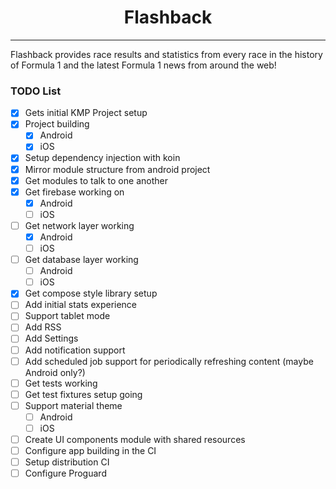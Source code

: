 <h1 align="center">Flashback</h1>

---

Flashback provides race results and statistics from every race in the history of Formula 1 and the latest Formula 1 news from around the web!

### TODO List

- [x] Gets initial KMP Project setup
- [x] Project building
  - [x] Android
  - [x] iOS
- [x] Setup dependency injection with koin
- [x] Mirror module structure from android project
- [x] Get modules to talk to one another
- [x] Get firebase working on 
  - [x] Android
  - [ ] iOS
- [ ] Get network layer working
  - [x] Android
  - [ ] iOS
- [ ] Get database layer working
  - [ ] Android
  - [ ] iOS
- [x] Get compose style library setup
- [ ] Add initial stats experience
- [ ] Support tablet mode
- [ ] Add RSS
- [ ] Add Settings
- [ ] Add notification support
- [ ] Add scheduled job support for periodically refreshing content (maybe Android only?)
- [ ] Get tests working 
- [ ] Get test fixtures setup going
- [ ] Support material theme
  - [ ] Android
  - [ ] iOS
- [ ] Create UI components module with shared resources
- [ ] Configure app building in the CI
- [ ] Setup distribution CI
- [ ] Configure Proguard